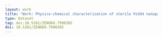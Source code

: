 ```yaml
---
layout: work
title: "Work: Physico-chemical characterization of sterile Fe3O4 nanoparticles by XPS / HAXPES / SEM"
type: Dataset
tag: doi:10.5281/ZENODO.7990302
doi: 10.5281/ZENODO.7990302
---
```

